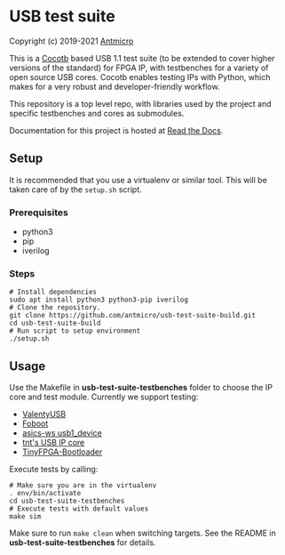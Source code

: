 # USB test suite

Copyright (c) 2019-2021 [Antmicro](https://www.antmicro.com)

This is a [Cocotb](https://github.com/cocotb/cocotb) based USB 1.1 test suite (to be extended to cover higher versions of the standard) for FPGA IP, with testbenches for a variety of open source USB cores. Cocotb enables testing IPs with Python, which makes for a very robust and developer-friendly workflow.

This repository is a top level repo, with libraries used by the project and specific testbenches and cores as submodules.

Documentation for this project is hosted at [Read the Docs](https://usb-test-suite.readthedocs.io/en/latest/index.html).

## Setup

It is recommended that you use a virtualenv or similar tool.
This will be taken care of by the `setup.sh` script.

### Prerequisites

* python3
* pip
* iverilog

### Steps

```
# Install dependencies
sudo apt install python3 python3-pip iverilog
# Clone the repository.
git clone https://github.com/antmicro/usb-test-suite-build.git
cd usb-test-suite-build
# Run script to setup environment
./setup.sh
```

## Usage

Use the Makefile in **usb-test-suite-testbenches** folder to choose the IP core and test module.
Currently we support testing:

* [ValentyUSB](https://github.com/im-tomu/valentyusb)
* [Foboot](https://github.com/im-tomu/foboot)
* [asics-ws usb1_device](https://github.com/www-asics-ws/usb1_device)
* [tnt's USB IP core](https://github.com/smunaut/ice40-playground/tree/master/cores/usb)
* [TinyFPGA-Bootloader](https://github.com/tinyfpga/TinyFPGA-Bootloader)

Execute tests by calling:

```
# Make sure you are in the virtualenv
. env/bin/activate
cd usb-test-suite-testbenches
# Execute tests with default values
make sim
```

Make sure to run `make clean` when switching targets. See the README in **usb-test-suite-testbenches** for details.
